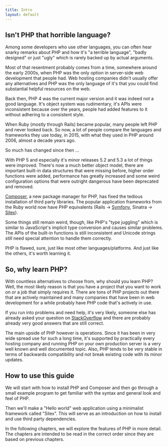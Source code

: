 ```yaml
---
title: Intro
layout: default
---
```


## Isn't PHP that horrible language?

Among some developers who use other languages,
you can often hear snarky remarks about PHP and
how it's "a terrible language", "badly designed" or just "ugly"
which is rarely backed up by actual arguments.

Most of that resentment probably comes from a time,
somewhere around the early 2000s, when PHP was the only option
in server-side web development that people had. Web hosting
companies didn't usually offer any alternatives and PHP
was the only language of it's that you could find
substantial helpful resources on the web.

Back then, PHP 4 was the current major version and it was indeed not a good
language. It's object system was rudimentary, it's APIs were inconsistent because
over the years, people had added features to it without adhering to a consistent style.

When Ruby (mostly through Rails) became popular, many people left PHP and never looked back. So now, a lot of people compare the languages and frameworks they use today, in 2015, with what they used in PHP around 2006, almost a decade years ago.

So much has changed since then ...

With PHP 5 and especially it's minor releases 5.2 and 5.3 a lot of things were improved.
There's now a much better object model,
there are important built-in data structures that were missing before,
higher order functions were added,
performance has greatly increased
and some weird configuration options that were outright dangerous have been deprecated and removed.

[Composer][1], a new package manager for PHP, has fixed the tedious installation of third party libraries.
The popular application frameworks from the Ruby world now have PHP equivalents
(Rails -> [Symfony][2], Sinatra -> [Silex][3]).

Some things still remain weird, though, like PHP's "type juggling"
which is similar to JavaScript's implicit type conversion and causes similar problems.
The APIs of the built-in functions is still inconsistent and
Unicode strings still need special attention to handle them correctly.

PHP is flawed, sure, just like most other languages/platforms. And just like the others, it's worth learning it.

## So, why learn PHP?

With countless alternatives to choose from, why should you learn PHP? Well, the most likely reason is that you have a project that you want to work on or a job that simply requires it. There are tons of PHP projects out there that are actively maintained and many companies that have been in web development for a while probably have PHP code that's actively in use.

If you run into problems and need help, it's very likely, someone else has already asked your question on [StackOverflow](http://stackoverflow.com) and there are probably already very good answers that are still correct.

The main upside of PHP however is operations. Since it has been in very wide spread use for such a long time, it's supported by practically every hosting company and running PHP on your own production server is a very well known and well documented topic. Also, PHP tends to be very stable in terms of backwards compatibility and not break existing code with its minor updates.

## How to use this guide

We will start with how to install PHP and Composer and then go through a small example program to get familiar with the syntax and general look and feel of PHP.

Then we'll make a "Hello world" web application using a minimalist framework called "Silex". This will serve as an introduction on how to install and use third party dependencies.

In the following chapters, we will explore the features of PHP in more detail.
The chapters are intended to be read in the correct order since they are based on previous chapters.



[1]: https://getcomposer.org
[2]: http://symfony.com
[3]: http://silex.sensiolabs.org
